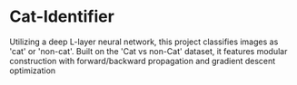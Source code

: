 # Cat-Identifier
Utilizing a deep L-layer neural network, this project classifies images as 'cat' or 'non-cat'. Built on the 'Cat vs non-Cat' dataset, it features modular construction with forward/backward propagation and gradient descent optimization
